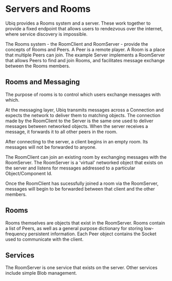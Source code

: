 # Servers and Rooms

Ubiq provides a Rooms system and a server. These work together to provide a fixed endpoint that allows users to rendezvous over the internet, where service discovery is impossible.

The Rooms system - the RoomClient and RoomServer - provide the concepts of Rooms and Peers. A Peer is a remote player. A Room is a place that multiple Peers can join. The example Server implements a RoomServer that allows Peers to find and join Rooms, and facilitates message exchange between the Rooms members.

## Rooms and Messaging

The purpose of rooms is to control which users exchange messages with which.

At the messaging layer, Ubiq transmits messages across a Connection and expects the network to deliver them to matching objects. The connection made by the RoomClient to the Server is the same one used to deliver messages between networked objects. When the server receives a message, it forwards it to all other peers in the room.

After connecting to the server, a client begins in an empty room. Its messages will not be forwarded to anyone.

The RoomClient can join an existing room by exchanging messages with the RoomServer. The RoomServer is a 'virtual' networked object that exists on the server and listens for messages addressed to a particular Object/Component Id.

Once the RoomClient has sucessfully joined a room via the RoomServer, messages will begin to be forwarded between that client and the other members.

## Rooms

Rooms themselves are objects that exist in the RoomServer. Rooms contain a list of Peers, as well as a general purpose dictionary for storing low-frequency persistent information. Each Peer object contains the Socket used to communicate with the client.

## Services

The RoomServer is one service that exists on the server. Other services include simple Blob management.